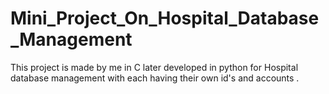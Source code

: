# Mini_Project_On_Hospital_Database_Management
This project is made by me in C later developed in python for Hospital database management with each having their own id's and accounts .
